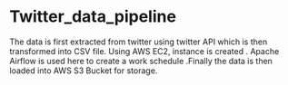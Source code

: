 # Twitter_data_pipeline
The data is first extracted from twitter using twitter API which is then transformed
into CSV file. Using AWS EC2, instance is created . Apache Airflow is used here to create a work schedule .Finally the data is
then loaded into AWS S3 Bucket for storage.
